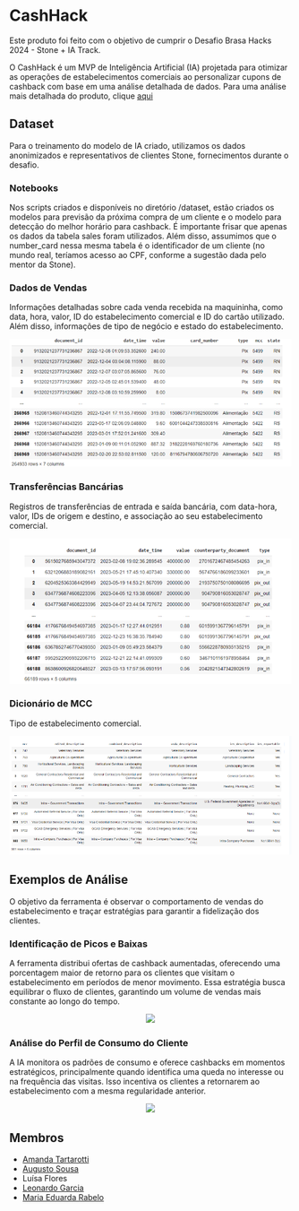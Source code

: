 # CashHack
Este produto foi feito com o objetivo de cumprir o Desafio Brasa Hacks 2024 - Stone + IA Track. 

O CashHack é um MVP de Inteligência Artificial (IA) projetada para otimizar as operações de estabelecimentos comerciais ao personalizar cupons de cashback com base em uma análise detalhada de dados.
Para uma análise mais detalhada do produto, clique [aqui](https://github.com/AAugustoBS/cash-hack/blob/d5961f6da44144afa720ec7519ba909c1df82d0c/BrasaHacks-Relatorio%20de%20Produto.pdf)

## Dataset
Para o treinamento do modelo de IA criado, utilizamos os dados anonimizados e representativos de clientes Stone, fornecimentos durante o desafio. 

### Notebooks
Nos scripts criados e disponíveis no diretório /dataset, estão criados os modelos para previsão da próxima compra de um cliente e o modelo para detecção do melhor horário para cashback. É importante frisar que apenas os dados da tabela sales foram utilizados. Além disso, assumimos que o number_card nessa mesma tabela é o identificador de um cliente (no mundo real, teríamos acesso ao CPF, conforme a sugestão dada pelo mentor da Stone).
### Dados de Vendas
Informações detalhadas sobre cada venda recebida na maquininha, como data, hora, valor, ID do estabelecimento comercial e ID do cartão utilizado. Além disso, informações de tipo de negócio e estado do estabelecimento.

<p align="center" justify="center">
  <img src="docs/DadosDeVenda.png"/>
</p>
<p align="center">
</p>

### Transferências Bancárias
Registros de transferências de entrada e saída bancária, com data-hora, valor, IDs de origem e destino, e associação ao seu estabelecimento comercial.

<p align="center" justify="center">
  <img src="docs/dadosTransBanc.png"/>
</p>
<p align="center">
</p>

### Dicionário de MCC
Tipo de estabelecimento comercial.

<p align="center" justify="center">
  <img src="docs/mcc.png"/>
</p>
<p align="center">
</p>

## Exemplos de Análise
O objetivo da ferramenta é observar o comportamento de vendas do estabelecimento e traçar estratégias para garantir a fidelização dos clientes. 

### Identificação de Picos e Baixas

A ferramenta distribui ofertas de cashback aumentadas, oferecendo uma porcentagem maior de retorno para os clientes que visitam o estabelecimento em períodos de menor movimento. Essa estratégia busca equilibrar o fluxo de clientes, garantindo um volume de vendas mais constante ao longo do tempo.
<p align="center" justify="center">
  <img src="docs/previsao.png"/>
</p>
<p align="center">
</p>

### Análise do Perfil de Consumo do Cliente

A IA monitora os padrões de consumo e oferece cashbacks em momentos estratégicos, principalmente quando identifica uma queda no interesse ou na frequência das visitas. Isso incentiva os clientes a retornarem ao estabelecimento com a mesma regularidade anterior.
<p align="center" justify="center">
  <img src="docs/transactions.png"/>
</p>
<p align="center">
</p>

## Membros 

- [Amanda Tartarotti](https://github.com/AmandaTartarotti)
- [Augusto Sousa](https://github.com/AAugustoBS)
- Luísa Flores
- [Leonardo Garcia](https://github.com/leonardorsg)
- [Maria Eduarda Rabelo](https://github.com/mariaarabelo)
